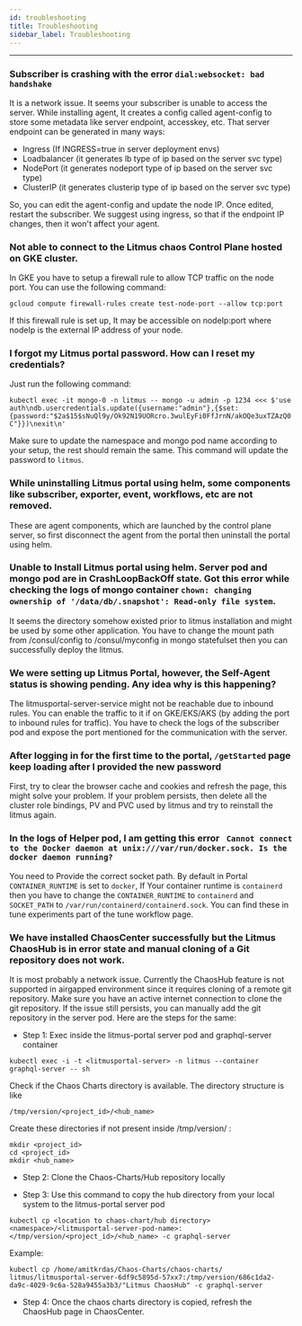 ```yaml
---
id: troubleshooting
title: Troubleshooting
sidebar_label: Troubleshooting
---
```


---

### Subscriber is crashing with the error `dial:websocket: bad handshake`

It is a network issue. It seems your subscriber is unable to access the server.
While installing agent, It creates a config called agent-config to store some metadata like server endpoint, accesskey, etc. That server endpoint can be generated in many ways:

- Ingress (If INGRESS=true in server deployment envs)
- Loadbalancer (it generates lb type of ip based on the server svc type)
- NodePort (it generates nodeport type of ip based on the server svc type)
- ClusterIP (it generates clusterip type of ip based on the server svc type)

So, you can edit the agent-config and update the node IP. Once edited, restart the subscriber.
We suggest using ingress, so that if the endpoint IP changes, then it won't affect your agent.

### Not able to connect to the Litmus chaos Control Plane hosted on GKE cluster.

In GKE you have to setup a firewall rule to allow TCP traffic on the node port. You can use the following command:

`gcloud compute firewall-rules create test-node-port --allow tcp:port`

If this firewall rule is set up, It may be accessible on nodeIp:port where nodeIp is the external IP address of your node.

### I forgot my Litmus portal password. How can I reset my credentials?

Just run the following command:

`kubectl exec -it mongo-0 -n litmus -- mongo -u admin -p 1234 <<< $'use auth\ndb.usercredentials.update({username:"admin"},{$set:{password:"$2a$15$sNuQl9y/Ok92N19UORcro.3wulEyFi0FfJrnN/akOQe3uxTZAzQ0C"}})\nexit\n'`

Make sure to update the namespace and mongo pod name according to your setup, the rest should remain the same. This command will update the password to `litmus`.

### While uninstalling Litmus portal using helm, some components like subscriber, exporter, event, workflows, etc are not removed.

These are agent components, which are launched by the control plane server, so first disconnect the agent from the portal then uninstall the portal using helm.

### Unable to Install Litmus portal using helm. Server pod and mongo pod are in CrashLoopBackOff state. Got this error while checking the logs of mongo container `chown: changing ownership of '/data/db/.snapshot': Read-only file system`.

It seems the directory somehow existed prior to litmus installation and might be used by some other application.
You have to change the mount path from /consul/config to /consul/myconfig in mongo statefulset then you can successfully deploy the litmus.

### We were setting up Litmus Portal, however, the Self-Agent status is showing pending. Any idea why is this happening?

The litmusportal-server-service might not be reachable due to inbound rules. You can enable the traffic to it if on GKE/EKS/AKS (by adding the port to inbound rules for traffic).
You have to check the logs of the subscriber pod and expose the port mentioned for the communication with the server.

### After logging in for the first time to the portal, `/getStarted` page keep loading after I provided the new password

First, try to clear the browser cache and cookies and refresh the page, this might solve your problem.
If your problem persists, then delete all the cluster role bindings, PV and PVC used by litmus and try to reinstall the litmus again.

### In the logs of Helper pod, I am getting this error ` Cannot connect to the Docker daemon at unix:///var/run/docker.sock. Is the docker daemon running?`

You need to Provide the correct socket path. By default in Portal `CONTAINER_RUNTIME` is set to `docker`,
If Your container runtime is `containerd` then you have to change the `CONTAINER_RUNTIME` to `containerd` and `SOCKET_PATH` to `/var/run/containerd/containerd.sock`.
You can find these in tune experiments part of the tune workflow page.

### We have installed ChaosCenter successfully but the Litmus ChaosHub is in error state and manual cloning of a Git repository does not work.
It is most probably a network issue. Currently the ChaosHub feature is not supported in airgapped environment since it requires cloning of a remote git repository. Make sure you have an active internet connection to clone the git repository. If the issue still persists, you can manually add the git repository in the server pod. Here are the steps for the same:

- Step 1: Exec inside the litmus-portal server pod and graphql-server container

```
kubectl exec -i -t <litmusportal-server> -n litmus --container graphql-server -- sh 
```

Check if the Chaos Charts directory is available. The directory structure is like 
```
/tmp/version/<project_id>/<hub_name>
```

Create these directories if not present inside /tmp/version/ :
```
mkdir <project_id> 
cd <project_id> 
mkdir <hub_name>
```

- Step 2: Clone the Chaos-Charts/Hub repository locally

- Step 3: Use this command to copy the hub directory from your local system to the litmus-portal server pod

```
kubectl cp <location to chaos-chart/hub directory> <namespace>/<litmusportal-server-pod-name>:</tmp/version/<project_id>/<hub_name> -c graphql-server
```


Example: 
```
kubectl cp /home/amitkrdas/Chaos-Charts/chaos-charts/  litmus/litmusportal-server-6df9c5895d-57xx7:/tmp/version/686c1da2-da9c-4029-9c6a-528a9455a3b3/"Litmus ChaosHub" -c graphql-server 
```

- Step 4: Once the chaos charts directory is copied, refresh the ChaosHub page in ChaosCenter.
